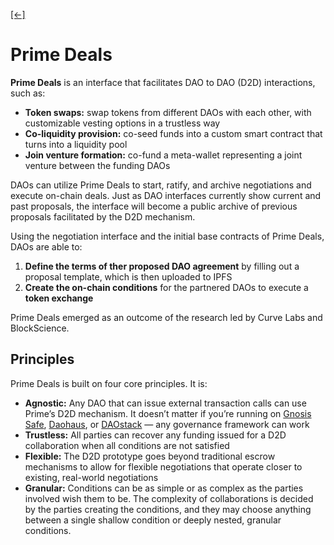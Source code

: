 [\[←\]](../README.md)

# Prime Deals

**Prime Deals** is an interface that facilitates DAO to DAO (D2D) interactions, such as:
- **Token swaps:** swap tokens from different DAOs with each other, with customizable vesting options in a trustless way
- **Co-liquidity provision:** co-seed funds into a custom smart contract that turns into a liquidity pool
- **Join venture formation:** co-fund a meta-wallet representing a joint venture between the funding DAOs

DAOs can utilize Prime Deals to start, ratify, and archive negotiations and execute on-chain deals. Just as DAO interfaces currently show current and past proposals, the interface will become a public archive of previous proposals facilitated by the D2D mechanism.

Using the negotiation interface and the initial base contracts of Prime Deals, DAOs are able to:
1. **Define the terms of ther proposed DAO agreement** by filling out a proposal template, which is then uploaded to IPFS
2. **Create the on-chain conditions** for the partnered DAOs to execute a **token exchange**

Prime Deals emerged as an outcome of the research led by Curve Labs and BlockScience.

## Principles

Prime Deals is built on four core principles. It is:

- **Agnostic:** Any DAO that can issue external transaction calls can use Prime’s D2D mechanism. It doesn’t matter if you’re running on [Gnosis Safe](https://gnosis-safe.io/), [Daohaus](https://daohaus.club/), or [DAOstack](https://daostack.io/) — any governance framework can work
- **Trustless:** All parties can recover any funding issued for a D2D collaboration when all conditions are not satisfied
- **Flexible:** The D2D prototype goes beyond traditional escrow mechanisms to allow for flexible negotiations that operate closer to existing, real-world negotiations
- **Granular:** Conditions can be as simple or as complex as the parties involved wish them to be. The complexity of collaborations is decided by the parties creating the conditions, and they may choose anything between a single shallow condition or deeply nested, granular conditions.
